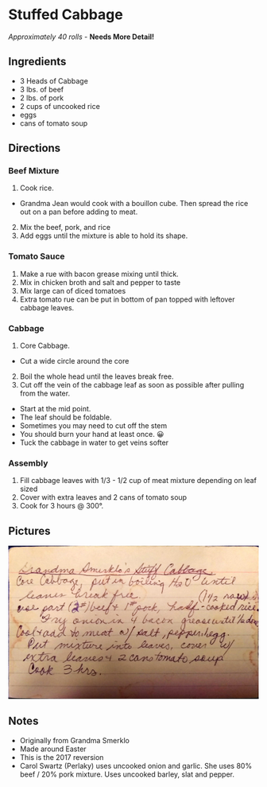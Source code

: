 Stuffed Cabbage
==================================================================
*Approximately 40 rolls* - **Needs More Detail!**

Ingredients
----------------------------------------------------------
* 3 Heads of Cabbage
* 3 lbs. of beef
* 2 lbs. of pork
* 2 cups of uncooked rice
* eggs
* cans of tomato soup

Directions
---------------------------------------
### Beef Mixture
1. Cook rice.
  * Grandma Jean would cook with a bouillon cube. Then spread the rice out on a pan before adding to meat.
2. Mix the beef, pork, and rice
3. Add eggs until the mixture is able to hold its shape.

### Tomato Sauce
1. Make a rue with bacon grease mixing until thick.
2. Mix in chicken broth and salt and pepper to taste
3. Mix large can of diced tomatoes
5. Extra tomato rue can be put in bottom of pan topped with leftover cabbage leaves.

### Cabbage
1. Core Cabbage.
  * Cut a wide circle around the core
2. Boil the whole head until the leaves break free.
3. Cut off the vein of the cabbage leaf as soon as possible after pulling from the water.
  * Start at the mid point.
  * The leaf should be foldable.
  * Sometimes you may need to cut off the stem
  * You should burn your hand at least once. 😀
  * Tuck the cabbage in water to get veins softer

### Assembly
1. Fill cabbage leaves with 1/3 -  1/2 cup of meat mixture depending on leaf sized
2. Cover with extra leaves and 2 cans of tomato soup
3. Cook for 3 hours @ 300°.

Pictures
----------------------------------------------
![recipe](./imgs/StuffedCabbage.jpg "Original Recipe")

Notes
-------------------------------------------------
* Originally from Grandma Smerklo
* Made around Easter
* This is the 2017 reversion
* Carol Swartz (Perlaky) uses uncooked onion and garlic. She uses 80% beef / 20% pork  mixture. Uses uncooked barley, slat and pepper.   

